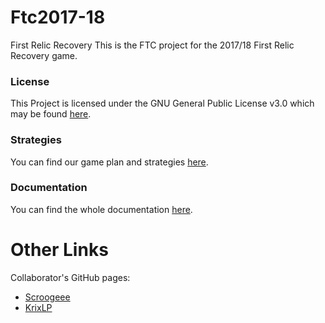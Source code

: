 # Ftc2017-18
First Relic Recovery
This is the FTC project for the 2017/18 First Relic Recovery game.
### License
This Project is licensed under the GNU General Public License v3.0 which may be found [here](LICENSE.md).
### Strategies
You can find our game plan and strategies [here](Strategies.md).
### Documentation
You can find the whole documentation [here](./doc/javadoc/index.html).
# Other Links
Collaborator's GitHub pages:
* [Scroogeee](https://scroogeee.github.io)
* [KrixLP](https:github.com/KrixLP)
